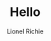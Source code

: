 ---
layout: post
title: Hello
author: Lionel Richie
language: "Français"
image:
  artist: lionel-richie.png
---